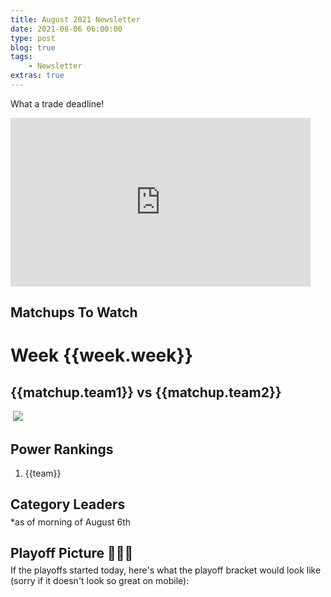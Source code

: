```yaml
---
title: August 2021 Newsletter
date: 2021-08-06 06:00:00
type: post
blog: true
tags:
    - Newsletter
extras: true
---
```


What a trade deadline!

<iframe src="https://giphy.com/embed/9FewsNojQFQJO" width="480" height="270" frameBorder="0" class="giphy-embed" allowFullScreen></iframe>

## Matchups To Watch

<div class="weekContainer" v-for="week in weeks">
<h1>Week {{week.week}}</h1>

<div class="matchupContainer" v-for="matchup in week.matchups">

<!-- add records and place in division -->
<h2>{{matchup.team1}} vs {{matchup.team2}}</h2>
<div class="matchupImages">
<img class="team1Img" :src="matchup.team1Img">
<img class="vsLogo" src="http://static1.comicvine.com/uploads/original/11112/111129141/5440487-1122329314-52705.png">
<img class="team2Img" :src="matchup.team2Img">
</div>
<p :inner-html.prop="matchup.story | newLines"></p>

</div>

</div>

## Power Rankings
<ol>
<li v-for="team in power">{{team}}</li>
</ol>

<h2 class="titleHug">Category Leaders</h2>
*as of morning of August 6th
<LeagueLeaders :categories="categories"/>

<h2 class="titleHug">Playoff Picture 👀👀👀</h2>
If the playoffs started today, here's what the playoff bracket would look like (sorry if it doesn't look so great on mobile):
<PlayoffPicture :playoffs="playoffs"/>

<style>
.authorName {
    font-size: 1rem;
}

.titleHug {
    margin-bottom: .3em;
}

.articleContainer {
    display: grid;
    grid-template-columns: auto auto;
    grid-row-gap: 1em;
    grid-column-gap: 1em;
}

@media only screen and (max-width: 1024px) {
    .articleContainer {
        grid-template-columns: auto;
    }
}

.article {
    box-shadow: 0 4px 6px 0 hsla(0, 0%, 0%, 0.2);
    cursor: pointer;
}

.article:hover {
    box-shadow: 0 8px 12px 0 hsla(0, 0%, 0%, 0.4);
}

.article > img {
    display: block;
    width: 100%;
    height: 20em;
    object-fit: cover;
}

.article > div {
    padding: 1em;
    height: 3em;
}

.article h3 {
    margin: 0;
}

.article h3, .article span {
    color: #2c3e50;
}
</style>

<script>
export default {
  data() {
    return {
        weeks: [
            {
                week: 18,
                matchups: [
                    {
                        team1: "The Gamblers",
                        team1Img: "https://chicago.cbslocal.com/wp-content/uploads/sites/15116062/2021/08/GettyImages-1331837143.jpg?w=1500",
                        team2: "Hone Ron Runners",
                        team2Img: "https://cdn.vox-cdn.com/thumbor/xiDRMAFbkaUr3gD40hJaj85Pp6s=/0x0:2295x1530/1200x800/filters:focal(965x582:1331x948)/cdn.vox-cdn.com/uploads/chorus_image/image/69677540/usa_today_16490193.0.jpg",
                        story: "Largely putting this here to provoke some smack-talk in Slack. 😄"
                    }
                ]
            },
            {
                week: 19,
                matchups: [
                    {
                        team1: "Forgot About Trea",
                        team1Img: "https://www.nbcsports.com/sites/nbcsports.com/files/styles/article_hero_image/public/2021/08/04/riley.jpg?itok=VP-oNCED",
                        team2: "Torrano Beisbol Birds",
                        team2Img: "https://a.espncdn.com/media/motion/2021/0805/dm_210805_MLB_One-Play_Blue_Jays_Bichette_homer/dm_210805_MLB_One-Play_Blue_Jays_Bichette_homer.jpg",
                        story: "Two hot squads with eyes on the playoffs."
                    },
                    {
                        team1: "Maine Cobra Kai",
                        team1Img: "https://blogredmachine.com/wp-content/uploads/getty-images/2017/07/1156831885.jpeg",
                        team2: "Back2Back Jax",
                        team2Img: "https://climbingtalshill.com/wp-content/uploads/imagn-images/2017/07/16488644.jpeg",
                        story: "Two division leaders trying to hold on to their spots."
                    }
                ]
            },
            {
                week: 20,
                matchups: [
                    {
                        team1: "Torrano Beisbol Birds",
                        team1Img: "https://a2.espncdn.com/combiner/i?img=%2Fmedia%2Fmotion%2F2021%2F0803%2Fdm_210803_mlb_hilliard_hr_rev1%2Fdm_210803_mlb_hilliard_hr_rev1.jpg",
                        team2: "Maine Cobra Kai",
                        team2Img: "https://cdn.theathletic.com/app/uploads/2021/08/05001818/GettyImages-1234466275-1024x683.jpg",
                        story: "Get the feeling this one could decide some playoff seeding."
                    }
                ]
            },
            {
                week: 21,
                matchups: [
                    {
                        team1: "Wayne's Hardware",
                        team1Img: "https://www.redlegnation.com/wp-content/uploads/2019/11/joeyvotto12.jpg",
                        team2: "Big League Chu",
                        team2Img: "https://www.ocregister.com/wp-content/uploads/2021/05/LDN-L-FREEWAY-0329-08-LO-1.jpg",
                        story: "Playoff implications?"
                    },
                    {
                        team1: "Forgot About Trea",
                        team1Img: "https://images.actionnetwork.com/blog/2021/08/Wheeler-1.jpg",
                        team2: "Beanetown Cruz Line",
                        team2Img: "https://imengine.prod.srp.navigacloud.com/?uuid=0f4549f4-42d4-5e09-8cfe-701e7c3168d2&type=primary&q=72&width=1024",
                        story: "Big matchup right before the playoffs."
                    }
                ]
            }
        ],
        power: [
            "Back2Back Jax",
            "The Gamblers",
            "Torrano Beisbol Birds",
            "Big League Chu",
            "Beanetown Cruz Line",	
            "Forgot About Trea",
            "Maine Cobra Kai",
            "Wayne's Hardware",
            "CT Clippers",
            "Bringers of W.A.R.",
            "Team Riptide",
            "Springfield Isotopes",
            "Preston Perennials",
            "Hone Ron Runners",
            "Mookie and The Betts",
            "Fried Chicken Sandwich",
            "The Emporium",
            "Vlad and The Inhalers",
            "Cat Scratch Fever",
            "The Royal Rooters",
        ],
        categories: [
            {
                category: 'Runs',
                value: 581,
                udlTeam: 'Back2Back Jax',
                udlTeamLogo: 'https://larrybrownsports.com/wp-content/uploads/2016/07/max-scherzer-eyes.jpg',
                playerName: 'Jesse Winker',
                playerImage: 'https://i.ytimg.com/vi/itameNpL7ec/maxresdefault.jpg'
            },
            {
                category: 'Home Runs',
                value: 182,
                udlTeam: 'The Gamblers',
                udlTeamLogo: 'https://i.imgur.com/y1qKgk1.jpg',
                playerName: 'Jorge Soler',
                playerImage: 'https://cdn.vox-cdn.com/thumbor/Adu4qhYgHGiLqlKAu4ADrJRe7YI=/0x0:3000x2099/1200x800/filters:focal(1726x600:2206x1080)/cdn.vox-cdn.com/uploads/chorus_image/image/69673956/1234437757.10.jpg'
            },
            {
                category: 'RBI',
                value: 548,
                udlTeam: 'Tie - Torrano Beisbol Birds and CT Clippers',
                udlTeamLogo: 'https://i.imgur.com/H2vkfYW.jpg',
                playerName: 'Bo Bichette',
                playerImage: 'https://s.yimg.com/ny/api/res/1.2/gF_zKTBw6OMruLeNE7ayqA--/YXBwaWQ9aGlnaGxhbmRlcjt3PTY0MDtoPTM2MC4wNDA0NzIxNzUzNzk0/https://s.yimg.com/os/creatr-uploaded-images/2021-04/0b185340-9337-11eb-96f9-58f52fc121d2'
            },
            {
                category: 'Stolen Bases',
                value: 108,
                udlTeam: 'Back2Back Jax',
                udlTeamLogo: 'https://larrybrownsports.com/wp-content/uploads/2016/07/max-scherzer-eyes.jpg',
                playerName: 'Starling Marte',
                playerImage: 'https://cdn.vox-cdn.com/thumbor/UZsZx87AqY5pBmdywWxET_rBtJU=/0x0:5208x3472/1200x800/filters:focal(2188x1320:3020x2152)/cdn.vox-cdn.com/uploads/chorus_image/image/69675424/1234386604.0.jpg'
            },
            {
                category: 'OBP',
                value: .3492,
                udlTeam: 'Riptide',
                udlTeamLogo: 'https://img.fantrax.com/logos/tmLogo_q9qkntnviwcl7gnr_512.jpg',
                playerName: 'Bryce Harper',
                playerImage: 'https://washington.cbslocal.com/wp-content/uploads/sites/15909891/2017/02/bryce-harper.jpg?w=870'
            },
            {
                category: 'Strikeouts',
                value: 910,
                udlTeam: 'Springfield Isotopes',
                udlTeamLogo: 'https://capaddicts.com/wp-content/uploads/2015/08/simpsons-springfield-isotopes.png',
                playerName: 'Dylan Cease',
                playerImage: 'https://img.mlbstatic.com/mlb-images/image/private/ar_16:9,g_auto,q_auto:good,w_1024,c_fill,f_jpg,dpr_3.0/mlb/rsp0kqmopfpub214f18n'
            },
            {
                category: 'Quality Starts',
                value: 65,
                udlTeam: 'CT Clippers',
                udlTeamLogo: 'https://g.espncdn.com/lm-static/logo-packs/core/StarWarsTheRiseOfSkywalker/rise-skywalker-bb-8.svg',
                playerName: 'Walker Buehler',
                playerImage: 'https://www.lexingtonfamily.com/wp-content/uploads/2012/06/Scholar-Athlete-Walker-buehler-720x959.jpg'
            },
            {
                category: 'ERA',
                value: 3.403,
                udlTeam: 'Hone Ron Runners',
                udlTeamLogo: 'https://g.espncdn.com/lm-static/logo-packs/core/Solo/ESPN_Star_Wars_Lando-01.svg',
                playerName: 'Tylor Megill',
                playerImage: 'https://09d1d85a2275582e9dad-7b3e649a230e2ba2cff912d8af17e0b5.ssl.cf1.rackcdn.com/1343-10-Purple-20.jpg'
            },
            {
                category: 'WHIP',
                value: 1.115,
                udlTeam: 'Back2Back Jax',
                udlTeamLogo: 'https://larrybrownsports.com/wp-content/uploads/2016/07/max-scherzer-eyes.jpg',
                playerName: 'Kris Bubic',
                playerImage: 'https://gostanford.com/images/2018/2/12/Kris_Bubic_020918_BD_248.JPG'
            },
            {
                category: 'Saves + Holds',
                value: 89,
                udlTeam: 'Beanetown Cruz Line',
                udlTeamLogo: 'https://i.ibb.co/LYNJdbP/40823296-s.jpg',
                playerName: 'Lou Trivino',
                playerImage: 'https://rockathletics.com/images/2012/2/7//37%20Lou%20Trivino.jpg?width=300'
            }
        ],
        playoffs: {
            teams: {
                "3": {
                    udlTeam: 'Maine Cobra Kai',
                    udlTeamLogo: 'https://g.espncdn.com/s/flblm/logos/At%20the%20Ballpark-Robb%20Harskamp/Ballpark-11.svg',
                    title: "Koufax West Champ"
                },
                "4": {
                    udlTeam: 'Wayne\'s Hardware',
                    udlTeamLogo: 'https://res.cloudinary.com/teepublic/image/private/s--LYtlPysQ--/t_Preview/b_rgb:eae0c7,c_limit,f_jpg,h_630,q_90,w_630/v1482729132/production/designs/990736_1.jpg',
                    title: "Koufax East Champ"
                },
                "8": {
                    udlTeam: 'CT Clippers',
                    udlTeamLogo: 'https://g.espncdn.com/lm-static/logo-packs/core/StarWarsTheRiseOfSkywalker/rise-skywalker-bb-8.svg',
                    title: "Koufax Wild Card #2"
                },
                "7": {
                    udlTeam: 'Forgot About Trea',
                    udlTeamLogo: 'https://g.espncdn.com/s/flblm/logos/At%20the%20Ballpark-Robb%20Harskamp/Ballpark-01.svg',
                    title: "Koufax Wild Card #1"
                },
                "1": {
                    udlTeam: 'Back2Back Jax',
                    udlTeamLogo: 'https://larrybrownsports.com/wp-content/uploads/2016/07/max-scherzer-eyes.jpg',
                    title: "Aaron East Champ"
                },
                "6": {
                    udlTeam: 'Beanetown Cruz Line',
                    udlTeamLogo: 'https://i.ibb.co/LYNJdbP/40823296-s.jpg',
                    title: "Aaron Wild Card #2"
                },
                "5": {
                    udlTeam: 'Torrano Beisbol Birds',
                    udlTeamLogo: 'https://i.imgur.com/H2vkfYW.jpg',
                    title: "Aaron Wild Card #1"
                },
                "2": {
                    udlTeam: 'The Gamblers',
                    udlTeamLogo: 'https://i.imgur.com/y1qKgk1.jpg',
                    title: "Aaron West Champ"
                },
            }
        }
    };
  },
}
</script>